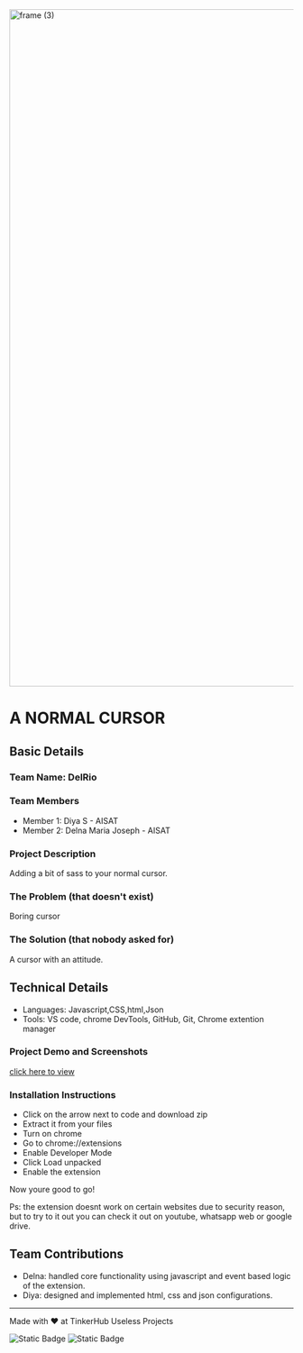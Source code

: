<img width="3188" height="1202" alt="frame (3)" src="https://github.com/user-attachments/assets/517ad8e9-ad22-457d-9538-a9e62d137cd7" />


# A NORMAL CURSOR


## Basic Details
### Team Name: DelRio


### Team Members
- Member 1: Diya S - AISAT
- Member 2: Delna Maria Joseph - AISAT

### Project Description
Adding a bit of sass to your normal cursor.

### The Problem (that doesn't exist)
Boring cursor

### The Solution (that nobody asked for)
A cursor with an attitude.

## Technical Details

- Languages: Javascript,CSS,html,Json
- Tools: VS code, chrome DevTools, GitHub, Git, Chrome extention manager


### Project Demo and Screenshots
[click here to view](https://drive.google.com/drive/u/0/folders/1yVLhUqr09j4bxdJj7xfxIfYFaAN7WkJL)


### Installation Instructions
- Click on the arrow next to code and download zip
- Extract it from your files
- Turn on chrome
- Go to chrome://extensions
- Enable Developer Mode
- Click Load unpacked
- Enable the extension

Now youre good to go!

Ps: the extension doesnt work on certain websites due to security reason, but to try to it out you can check it out on youtube, whatsapp web or google drive.



## Team Contributions
- Delna: handled core functionality using javascript and event based logic of the extension.
- Diya: designed and implemented html, css and json configurations.

---
Made with ❤️ at TinkerHub Useless Projects 

![Static Badge](https://img.shields.io/badge/TinkerHub-24?color=%23000000&link=https%3A%2F%2Fwww.tinkerhub.org%2F)
![Static Badge](https://img.shields.io/badge/UselessProjects--25-25?link=https%3A%2F%2Fwww.tinkerhub.org%2Fevents%2FQ2Q1TQKX6Q%2FUseless%2520Projects)


